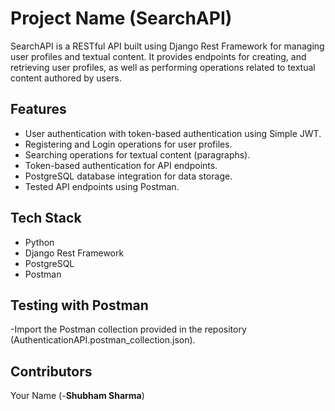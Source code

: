 # Project Name (SearchAPI)

SearchAPI is a RESTful API built using Django Rest Framework for managing user profiles and textual content. It provides endpoints for creating, and retrieving user profiles, as well as performing operations related to textual content authored by users.

## Features

- User authentication with token-based authentication using Simple JWT.
-  Registering and Login operations for user profiles.
- Searching  operations for textual content (paragraphs).
- Token-based authentication for API endpoints.
- PostgreSQL database integration for data storage.
- Tested API endpoints using Postman.

## Tech Stack

- Python
- Django Rest Framework
- PostgreSQL
- Postman

## Testing with Postman

-Import the Postman collection provided in the repository (AuthenticationAPI.postman_collection.json).


## Contributors
Your Name (-**Shubham Sharma**)
